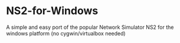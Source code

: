 # NS2-for-Windows
A simple and easy port of the popular Network Simulator NS2 for the windows platform (no cygwin/virtualbox needed)
